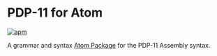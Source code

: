 # PDP-11 for Atom
[![apm](https://img.shields.io/apm/v/pdp11-grammar.svg)]()

A grammar and syntax [Atom Package](https://atom.io/packages/pdp11-grammar) for the PDP-11 Assembly syntax.

